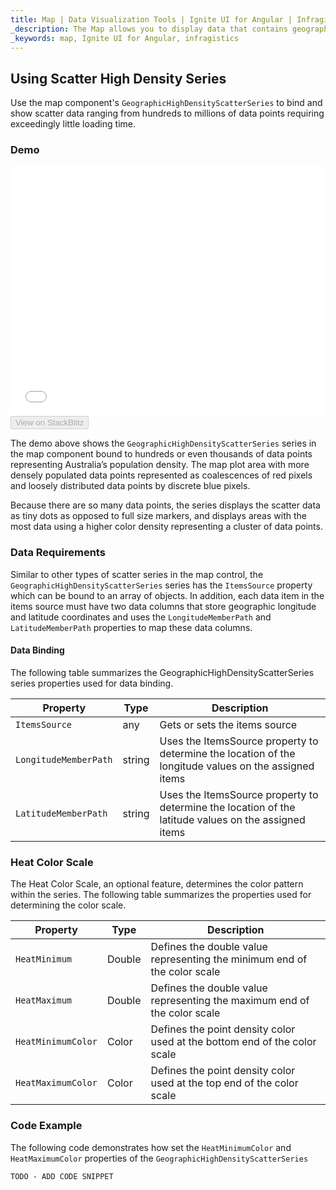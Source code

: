 ```yaml
---
title: Map | Data Visualization Tools | Ignite UI for Angular | Infragistics
_description: The Map allows you to display data that contains geographic locations from view models or geo-spatial data loaded from shape files on geographic imagery maps.View the demo, dependencies, usage and toolbar for more information.
_keywords: map, Ignite UI for Angular, infragistics
---
```


## Using Scatter High Density Series

Use the map component's `GeographicHighDensityScatterSeries` to bind and show scatter data ranging from hundreds to millions of data points requiring exceedingly little loading time.

### Demo

<div class="sample-container loading" style="height: 400px">
    <iframe id="geo-map-type-scatter-density-series-iframe" src='{environment:demosBaseUrl}/maps/geo-map-type-scatter-density-series' width="100%" height="100%" seamless frameBorder="0" onload="onXPlatSampleIframeContentLoaded(this);"></iframe>
</div>
<div>
    <button data-localize="stackblitz" disabled class="stackblitz-btn"   data-iframe-id="geo-map-type-scatter-density-series-iframe" data-demos-base-url="{environment:demosBaseUrl}">View on StackBlitz
    </button>
</div>

<div class="divider--half"></div>

The demo above shows the `GeographicHighDensityScatterSeries` series in the map component bound to hundreds or even thousands of data points representing Australia’s population density. The map plot area with more densely populated data points represented as coalescences of red pixels and loosely distributed data points by discrete blue pixels.

Because there are so many data points, the series displays the scatter data as tiny dots as opposed to full size markers, and displays areas with the most data using a higher color density representing a cluster of data points.

### Data Requirements

Similar to other types of scatter series in the map control, the `GeographicHighDensityScatterSeries` series has the `ItemsSource` property which can be bound to an array of objects. In addition, each data item in the items source must have two data columns that store geographic longitude and latitude coordinates and uses the `LongitudeMemberPath` and `LatitudeMemberPath` properties to map these data columns.

#### Data Binding

The following table summarizes the GeographicHighDensityScatterSeries series properties used for data binding.

| Property              | Type   | Description                                                                                           |
| --------------------- | ------ | ----------------------------------------------------------------------------------------------------- |
| `ItemsSource`         | any    | Gets or sets the items source                                                                         |
| `LongitudeMemberPath` | string | Uses the ItemsSource property to determine the location of the longitude values on the assigned items |
| `LatitudeMemberPath`  | string | Uses the ItemsSource property to determine the location of the latitude values on the assigned items  |

### Heat Color Scale

The Heat Color Scale, an optional feature, determines the color pattern within the series. The following table summarizes the properties used for determining the color scale.

| Property           | Type   | Description                                                               |
| ------------------ | ------ | ------------------------------------------------------------------------- |
| `HeatMinimum`      | Double | Defines the double value representing the minimum end of the color scale  |
| `HeatMaximum`      | Double | Defines the double value representing the maximum end of the color scale  |
| `HeatMinimumColor` | Color  | Defines the point density color used at the bottom end of the color scale |
| `HeatMaximumColor` | Color  | Defines the point density color used at the top end of the color scale    |

### Code Example

The following code demonstrates how set the `HeatMinimumColor` and `HeatMaximumColor` properties of the `GeographicHighDensityScatterSeries`

<!-- Angular -->

```html
TODO - ADD CODE SNIPPET
```

```typescript

```

